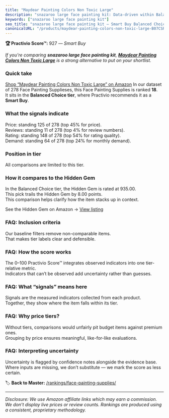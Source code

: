 ```yaml
---
title: "Maydear Painting Colors Non Toxic Large"
description: "snazaroo large face painting kit: Data-driven within Balanced Choice ranking using the Practivio Score™. Positioned by quality, value, demand, findability, mom…"
keywords: ["snazaroo large face painting kit"]
seo_title: "snazaroo large face painting kit — Smart Buy Balanced Choice (2025)"
canonicalURL: "/products/maydear-painting-colors-non-toxic-large-B07CSRGZTK/"
---
```


**🏆 Practivio Score™:** 927 — _Smart Buy_


*If you're comparing **snazaroo large face painting kit**, **[Maydear Painting Colors Non Toxic Large](https://www.amazon.com/dp/B07CSRGZTK?tag=practivio-20)** is a strong alternative to put on your shortlist.*
### Quick take
[Shop “Maydear Painting Colors Non Toxic Large” on Amazon](https://www.amazon.com/dp/B07CSRGZTK?tag=practivio-20)
In our dataset of 278 Face Painting Supplieses, this Face Painting Supplies is ranked **18**.  
It sits in the **Balanced Choice tier**, where Practivio recommends it as a **Smart Buy**.

### What the signals indicate
Price: standing 125 of 278 (top 45% for price).  
Reviews: standing 11 of 278 (top 4% for review numbers).  
Rating: standing 148 of 278 (top 54% for rating quality).  
Demand: standing 64 of 278 (top 24% for monthly demand).

### Position in tier
All comparisons are limited to this tier.

### How it compares to the Hidden Gem
In the Balanced Choice tier, the Hidden Gem is rated at 935.00.  
This pick trails the Hidden Gem by 8.00 points.  
This comparison helps clarify how the item stacks up in context.  

See the Hidden Gem on Amazon → [View listing](https://www.amazon.com/dp/B07W1X7SS8?tag=practivio-20)

### FAQ: Inclusion criteria
Our baseline filters remove non-comparable items.  
That makes tier labels clear and defensible.

### FAQ: How the score works
The 0–100 Practivio Score™ integrates observed indicators into one tier-relative metric.  
Indicators that can’t be observed add uncertainty rather than guesses.

### FAQ: What “signals” means here
Signals are the measured indicators collected from each product.  
Together, they show where the item falls within its tier.

### FAQ: Why price tiers?
Without tiers, comparisons would unfairly pit budget items against premium ones.  
Grouping by price ensures meaningful, like-for-like evaluations.

### FAQ: Interpreting uncertainty
Uncertainty is flagged by confidence notes alongside the evidence base.  
Where inputs are missing, we don’t substitute — we mark the score as less certain.


🏷️ **Back to Master:** [/rankings/face-painting-supplies/](/rankings/face-painting-supplies/)

---
_Disclosure: We use Amazon affiliate links which may earn a commission. We don’t display live prices or review counts. Rankings are produced using a consistent, proprietary methodology._
